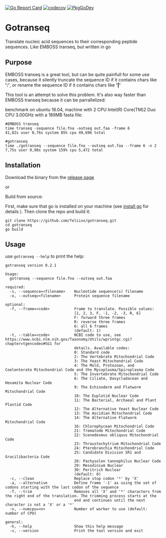 [![Go Report Card](https://goreportcard.com/badge/github.com/feliixx/gotranseq)](https://goreportcard.com/report/github.com/feliixx/gotranseq)
[![codecov](https://codecov.io/gh/feliixx/gotranseq/branch/master/graph/badge.svg)](https://codecov.io/gh/feliixx/gotranseq)
[![PkgGoDev](https://pkg.go.dev/badge/github.com/feliixx/gotranseq/transeq)](https://pkg.go.dev/github.com/feliixx/gotranseq/transeq)

# Gotranseq

Translate nucleic acid sequences to their corresponding peptide sequences. 
Like EMBOSS transeq, but written in go 

## Purpose 

EMBOSS transeq is a great tool, but can be quite painfull for some use cases, 
because it silently truncate the sequence ID if it contains chars like **':'**, 
or rename the sequence ID if it contains chars like **'|'**

This tool is an attempt to solve this problem. It's also way faster than EMBOSS
transeq because it can be parrallelized: 

benchmark on ubuntu 16.04, machine with 2 CPU Intel(R) Core(TM)2 Duo CPU 3.00GHz
with a 189MB fasta file: 

```
#EMBOSS transeq
time transeq -sequence file.fna -outseq out.faa -frame 6  
41,82s user 0,76s system 85% cpu 49,696 total

#gotranseq
time ./gotranseq --sequence file.fna --outseq out.faa --frame 6 -n 2
7,75s user 0,98s system 159% cpu 5,472 total
```

## Installation

Download the binary from the [release page](https://github.com/feliixx/gotranseq/releases)

or

Build from source:

First, make sure that go is installed on your machine (see [install go](https://golang.org/doc/install) for details ). Then clone the repo and build it:

```
git clone https://github.com/feliixx/gotranseq.git
cd gotranseq
go build
```

## Usage 

use `gotranseq --help` to print the help: 

```
gotranseq version 0.2.1

Usage:
  gotranseq --sequence file.fna --outseq out.faa

required:
  -s, --sequence=<filename>    Nucleotide sequence(s) filename
  -o, --outseq=<filename>      Protein sequence filename

optional:
  -f, --frame=<code>           Frame to translate. Possible values:
                               [1, 2, 3, F, -1, -2, -3, R, 6]
                               F: forward three frames
                               R: reverse three frames
                               6: all 6 frames
                               (default: 1)
  -t, --table=<code>           NCBI code to use, see https://www.ncbi.nlm.nih.gov/Taxonomy/Utils/wprintgc.cgi?chapter=tgencodes#SG1 for
                               details. Available codes:
                               0: Standard code
                               2: The Vertebrate Mitochondrial Code
                               3: The Yeast Mitochondrial Code
                               4: The Mold, Protozoan, and Coelenterate Mitochondrial Code and the Mycoplasma/Spiroplasma Code
                               5: The Invertebrate Mitochondrial Code
                               6: The Ciliate, Dasycladacean and Hexamita Nuclear Code
                               9: The Echinoderm and Flatworm Mitochondrial Code
                               10: The Euplotid Nuclear Code
                               11: The Bacterial, Archaeal and Plant Plastid Code
                               12: The Alternative Yeast Nuclear Code
                               13: The Ascidian Mitochondrial Code
                               14: The Alternative Flatworm Mitochondrial Code
                               16: Chlorophycean Mitochondrial Code
                               21: Trematode Mitochondrial Code
                               22: Scenedesmus obliquus Mitochondrial Code
                               23: Thraustochytrium Mitochondrial Code
                               24: Pterobranchia Mitochondrial Code
                               25: Candidate Division SR1 and Gracilibacteria Code
                               26: Pachysolen tannophilus Nuclear Code
                               29: Mesodinium Nuclear
                               30: Peritrich Nuclear
                               (default: 0)
  -c, --clean                  Replace stop codon '*' by 'X'
  -a, --alternative            Define frame '-1' as using the set of codons starting with the last codon of the sequence
  -T, --trim                   Removes all 'X' and '*' characters from the right end of the translation. The trimming process starts at the
                               end and continues until the next character is not a 'X' or a '*'
  -n, --numcpu=<n>             Number of worker to use (default: number of CPU)

general:
  -h, --help                   Show this help message
  -v, --version                Print the tool version and exit
```